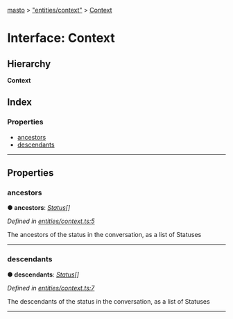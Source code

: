 [masto](../README.md) > ["entities/context"](../modules/_entities_context_.md) > [Context](../interfaces/_entities_context_.context.md)

# Interface: Context

## Hierarchy

**Context**

## Index

### Properties

* [ancestors](_entities_context_.context.md#ancestors)
* [descendants](_entities_context_.context.md#descendants)

---

## Properties

<a id="ancestors"></a>

###  ancestors

**● ancestors**: *[Status](_entities_status_.status.md)[]*

*Defined in [entities/context.ts:5](https://github.com/neet/masto.js/blob/a11943e/src/entities/context.ts#L5)*

The ancestors of the status in the conversation, as a list of Statuses

___
<a id="descendants"></a>

###  descendants

**● descendants**: *[Status](_entities_status_.status.md)[]*

*Defined in [entities/context.ts:7](https://github.com/neet/masto.js/blob/a11943e/src/entities/context.ts#L7)*

The descendants of the status in the conversation, as a list of Statuses

___

